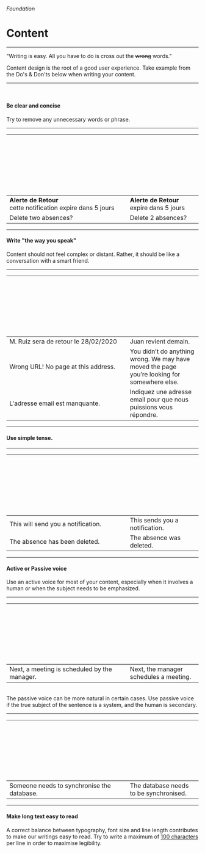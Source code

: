 <h6 class="is-uppercase has-text-grey has-text-weight-medium is-size-6 is-size-7-mobile">Foundation</h6>
<h1 class="title is-fam has-text-darkily-secondary is-size-2-mobile">Content</h1>
<hr class="is-visible is-size-4">
<p class="subtitle is-family-secondary has-text-dark is-italic">"Writing is easy. All you have to do is cross out the <strike>wrong</strike> words."</p>
<p class="subtitle is-family-secondary has-text-dark">
    <span class="has-text-weight-semibold">Content</span> design is the root of a good user experience. Take example from the Do's & Don'ts below when writing your content.
</p>

<hr class="is-visible is-size-3"><br>

<h4 class="title is-family-primary"><strong>Be clear and concise</strong></h4>
Try to remove any unnecessary words or phrase.
<hr class="is-size-7">
<div class="box is-well">
    <table class="table is-fullwidth is-brdered is-marginless">
        <thead>
            <tr>
                <th width="300"><svg class="icon is-size-4 has-fill-danger" style="transform: rotate(45deg);"><use xlink:href="media/bds-icons.min.svg#plus-g"></use></svg></th>
                <th><svg class="icon is-size-4 has-fill-success"><use xlink:href="media/bds-icons.min.svg#check-bold-g"></use></svg></th>
            </tr>
        </thead>
        <tbody>
            <tr>
                <td class="has-text-grey-dark"><strong>Alerte de Retour</strong><br>cette notification expire dans 5 jours</td>
                <td><strong>Alerte de Retour</strong><br>expire dans 5 jours</td>
            </tr>
            <tr>
                <td class="has-text-grey-dark">Delete two absences?</td>
                <td>Delete 2 absences?</td>
            </tr>
        </tbody>
    </table>
</div>

<hr class="is-size-2">

<h4 class="title is-family-primary"><strong>Write "the way you speak"</strong></h4>
Content should not feel complex or distant. Rather, it should be like a conversation with a smart friend.
<hr class="is-size-7">
<div class="box is-well">
    <table class="table is-fullwidth is-marginless">
        <thead>
            <tr>
                <th width="300"><svg class="icon is-size-4 has-fill-danger" style="transform: rotate(45deg);"><use xlink:href="media/bds-icons.min.svg#plus-g"></use></svg></th>
                <th><svg class="icon is-size-4 has-fill-success"><use xlink:href="media/bds-icons.min.svg#check-bold-g"></use></svg></th>
            </tr>
        </thead>
        <tbody>
            <tr>
                <td class="has-text-grey-dark">M. Ruiz sera de retour le 28/02/2020</td>
                <td>Juan revient demain.</td>
            </tr>
            <tr>
                <td class="has-text-grey-dark">Wrong URL! No page at this address.</td>
                <td>You didn’t do anything wrong. We may have moved the page you’re looking for somewhere else.</td>
            </tr>
            <tr>
                <td class="has-text-grey-dark">L'adresse email est manquante.</td>
                <td>Indiquez une adresse email pour que nous puissions vous répondre.</td>
            </tr>
        </tbody>
    </table>
</div>

<hr class="is-size-2">

<h4 class="title is-family-primary"><strong>Use simple tense.</strong></h4>
<hr class="is-size-7">
<div class="box is-well">
    <table class="table is-fullwidth is-marginless">
        <thead>
            <tr>
                <th width="300"><svg class="icon is-size-4 has-fill-danger" style="transform: rotate(45deg);"><use xlink:href="media/bds-icons.min.svg#plus-g"></use></svg></th>
                <th><svg class="icon is-size-4 has-fill-success"><use xlink:href="media/bds-icons.min.svg#check-bold-g"></use></svg></th>
            </tr>
        </thead>
        <tbody>
            <tr>
                <td class="has-text-grey-dark">This will send you a notification.</td>
                <td>This sends you a notification.</td>
            </tr>
            <tr>
                <td class="has-text-grey-dark">The absence has been deleted.</td>
                <td>The absence was deleted.</td>
            </tr>
        </tbody>
    </table>
</div>

<hr class="is-size-2">

<h4 class="title is-family-primary"><strong>Active or Passive voice</strong></h4>

Use an active voice for most of your content, especially when it involves a human or when the subject needs to be emphasized.

<hr class="is-size-7">
<div class="box is-well">
    <table class="table is-fullwidth is-marginless">
        <thead>
            <tr>
                <th width="300"><svg class="icon is-size-4 has-fill-danger" style="transform: rotate(45deg);"><use xlink:href="media/bds-icons.min.svg#plus-g"></use></svg></th>
                <th><svg class="icon is-size-4 has-fill-success"><use xlink:href="media/bds-icons.min.svg#check-bold-g"></use></svg></th>
            </tr>
        </thead>
        <tbody>
            <tr>
            <td class="has-text-grey-dark">Next, a meeting is scheduled by the manager.</td>
            <td>Next, the manager schedules a meeting.</td>
            </tr>
        </tbody>
    </table>
</div>

<br>The passive voice can be more natural in certain cases. Use passive voice if the true subject of the sentence is a system, and the human is secondary.

<hr class="is-size-7">
<div class="box is-well">
    <table class="table is-fullwidth is-marginless">
        <thead>
            <tr>
                <th width="300"><svg class="icon is-size-4 has-fill-danger" style="transform: rotate(45deg);"><use xlink:href="media/bds-icons.min.svg#plus-g"></use></svg></th>
                <th><svg class="icon is-size-4 has-fill-success"><use xlink:href="media/bds-icons.min.svg#check-bold-g"></use></svg></th>
            </tr>
        </thead>
        <tbody>
            <tr>
            <td class="has-text-grey-dark">Someone needs to synchronise the database.</td>
            <td>The database needs to be synchronised.</td>
            </tr>
        </tbody>
    </table>
</div>

<hr class="is-size-2">

<h4 class="title is-family-primary"><strong>Make long text easy to read</strong></h4>

A correct balance between typography, font size and line length contributes to make our writings easy to read. 
Try to write a maximum of <u class="has-text-weight-semibold">100 characters</u> per line in order to maximise legibility.

<br>